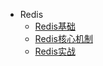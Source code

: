 - Redis
  - [Redis基础](/中间件/Redis/Redis基础.md)
  - [Redis核心机制](/中间件/Redis/Redis核心机制.md)
  - [Redis实战](/中间件/Redis/Redis实战.md)

